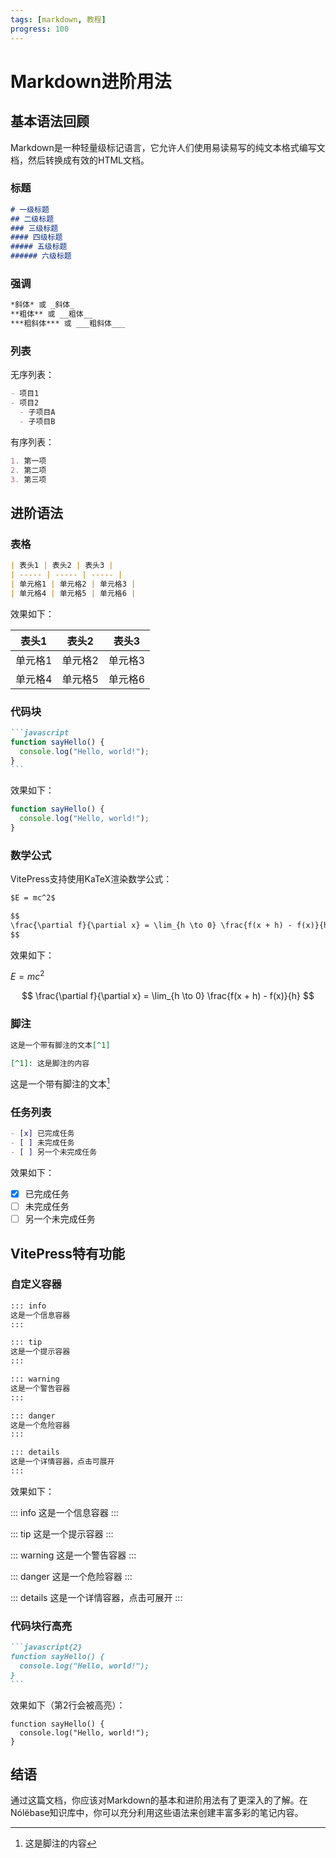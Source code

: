 ```yaml
---
tags: [markdown, 教程]
progress: 100
---
```


# Markdown进阶用法

## 基本语法回顾

Markdown是一种轻量级标记语言，它允许人们使用易读易写的纯文本格式编写文档，然后转换成有效的HTML文档。

### 标题

```markdown
# 一级标题
## 二级标题
### 三级标题
#### 四级标题
##### 五级标题
###### 六级标题
```

### 强调

```markdown
*斜体* 或 _斜体_
**粗体** 或 __粗体__
***粗斜体*** 或 ___粗斜体___
```

### 列表

无序列表：
```markdown
- 项目1
- 项目2
  - 子项目A
  - 子项目B
```

有序列表：
```markdown
1. 第一项
2. 第二项
3. 第三项
```

## 进阶语法

### 表格

```markdown
| 表头1 | 表头2 | 表头3 |
| ----- | ----- | ----- |
| 单元格1 | 单元格2 | 单元格3 |
| 单元格4 | 单元格5 | 单元格6 |
```

效果如下：

| 表头1 | 表头2 | 表头3 |
| ----- | ----- | ----- |
| 单元格1 | 单元格2 | 单元格3 |
| 单元格4 | 单元格5 | 单元格6 |

### 代码块

````markdown
```javascript
function sayHello() {
  console.log("Hello, world!");
}
```
````

效果如下：

```javascript
function sayHello() {
  console.log("Hello, world!");
}
```

### 数学公式

VitePress支持使用KaTeX渲染数学公式：

```markdown
$E = mc^2$

$$
\frac{\partial f}{\partial x} = \lim_{h \to 0} \frac{f(x + h) - f(x)}{h}
$$
```

效果如下：

$E = mc^2$

$$
\frac{\partial f}{\partial x} = \lim_{h \to 0} \frac{f(x + h) - f(x)}{h}
$$

### 脚注

```markdown
这是一个带有脚注的文本[^1]

[^1]: 这是脚注的内容
```

这是一个带有脚注的文本[^1]

[^1]: 这是脚注的内容

### 任务列表

```markdown
- [x] 已完成任务
- [ ] 未完成任务
- [ ] 另一个未完成任务
```

效果如下：

- [x] 已完成任务
- [ ] 未完成任务
- [ ] 另一个未完成任务

## VitePress特有功能

### 自定义容器

```markdown
::: info
这是一个信息容器
:::

::: tip
这是一个提示容器
:::

::: warning
这是一个警告容器
:::

::: danger
这是一个危险容器
:::

::: details
这是一个详情容器，点击可展开
:::
```

效果如下：

::: info
这是一个信息容器
:::

::: tip
这是一个提示容器
:::

::: warning
这是一个警告容器
:::

::: danger
这是一个危险容器
:::

::: details
这是一个详情容器，点击可展开
:::

### 代码块行高亮

````markdown
```javascript{2}
function sayHello() {
  console.log("Hello, world!");
}
```
````

效果如下（第2行会被高亮）：

```javascript{2}
function sayHello() {
  console.log("Hello, world!");
}
```

## 结语

通过这篇文档，你应该对Markdown的基本和进阶用法有了更深入的了解。在Nólëbase知识库中，你可以充分利用这些语法来创建丰富多彩的笔记内容。
